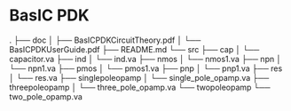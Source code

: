 # BasIC PDK
.
├── doc
│   ├── BasICPDKCircuitTheory.pdf
│   └── BasICPDKUserGuide.pdf
├── README.md
└── src
    ├── cap
    │   └── capacitor.va
    ├── ind
    │   └── ind.va
    ├── nmos
    │   └── nmos1.va
    ├── npn
    │   └── npn1.va
    ├── pmos
    │   └── pmos1.va
    ├── pnp
    │   └── pnp1.va
    ├── res
    │   └── res.va
    ├── singlepoleopamp
    │   └── single_pole_opamp.va
    ├── threepoleopamp
    │   └── three_pole_opamp.va
    └── twopoleopamp
        └── two_pole_opamp.va